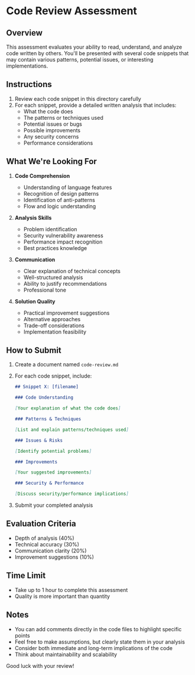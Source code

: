 # Code Review Assessment

## Overview

This assessment evaluates your ability to read, understand, and analyze code written by others. You'll be presented with several code snippets that may contain various patterns, potential issues, or interesting implementations.

## Instructions

1. Review each code snippet in this directory carefully
2. For each snippet, provide a detailed written analysis that includes:
    - What the code does
    - The patterns or techniques used
    - Potential issues or bugs
    - Possible improvements
    - Any security concerns
    - Performance considerations

## What We're Looking For

1. **Code Comprehension**

    - Understanding of language features
    - Recognition of design patterns
    - Identification of anti-patterns
    - Flow and logic understanding

2. **Analysis Skills**

    - Problem identification
    - Security vulnerability awareness
    - Performance impact recognition
    - Best practices knowledge

3. **Communication**

    - Clear explanation of technical concepts
    - Well-structured analysis
    - Ability to justify recommendations
    - Professional tone

4. **Solution Quality**
    - Practical improvement suggestions
    - Alternative approaches
    - Trade-off considerations
    - Implementation feasibility

## How to Submit

1. Create a document named `code-review.md`
2. For each code snippet, include:

    ```markdown
    ## Snippet X: [filename]

    ### Code Understanding

    [Your explanation of what the code does]

    ### Patterns & Techniques

    [List and explain patterns/techniques used]

    ### Issues & Risks

    [Identify potential problems]

    ### Improvements

    [Your suggested improvements]

    ### Security & Performance

    [Discuss security/performance implications]
    ```

3. Submit your completed analysis

## Evaluation Criteria

-   Depth of analysis (40%)
-   Technical accuracy (30%)
-   Communication clarity (20%)
-   Improvement suggestions (10%)

## Time Limit

-   Take up to 1 hour to complete this assessment
-   Quality is more important than quantity

## Notes

-   You can add comments directly in the code files to highlight specific points
-   Feel free to make assumptions, but clearly state them in your analysis
-   Consider both immediate and long-term implications of the code
-   Think about maintainability and scalability

Good luck with your review!
